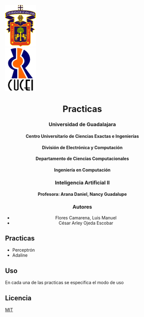 <div> <img src="assets/images/Escudo_UDG.png" width="100px" alt="logo udg"> </div>

<div><img style="align:left" src="assets/images/Escudo_CUCEI.png" width="100px" alt="logo cucei"> </div>

# <center>Practicas</center>

### <center>Universidad de Guadalajara</center>

#### <center>Centro Universitario de Ciencias Exactas e Ingenierías</center>

#### <center>División de Electrónica y Computación</center>

#### <center>Departamento de Ciencias Computacionales</center>

#### <center>Ingeniería en Computación</center>

### <center>Inteligencia Artificial II</center>

#### <center>Profesora: Arana Daniel, Nancy Guadalupe</center>

### <center>Autores</center>
+ <center>Flores Camarena, Luis Manuel</center>
+ <center>César Arley Ojeda Escobar</center>

## Practicas
+ Perceptrón
+ Adaline

## Uso
<p>En cada una de las practicas se especifica el modo de uso</p>

## Licencia
[MIT](https://choosealicense.com/licenses/mit/)